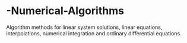 # -Numerical-Algorithms
 Algorithm methods for linear system solutions, linear equations, interpolations, numerical integration and ordinary differential equations.
